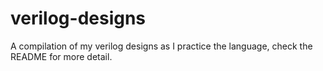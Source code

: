# verilog-designs
A compilation of my verilog designs as I practice the language, check the README for more detail.
